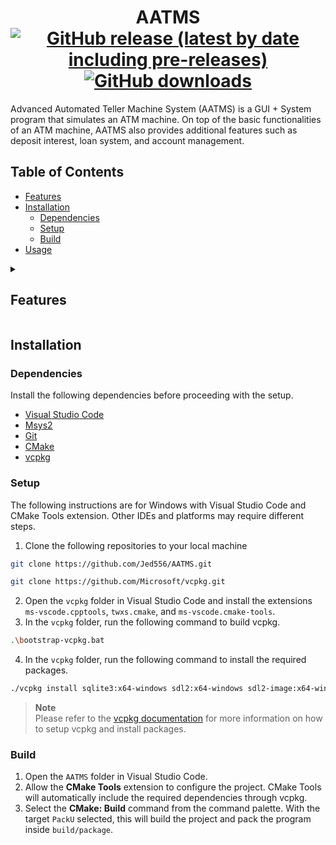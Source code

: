 <div align=center>
<h1>
AATMS
<br>
    <a href="https://github.com/Jed556/AATMS/releases"><img alt="GitHub release (latest by date including pre-releases)" src="https://img.shields.io/github/v/release/Jed556/AATMS?include_prereleases&color=35566D&logo=github&logoColor=white&label=latest"></a>
    <a href="https://github.com/Jed556/AATMS/releases"><img alt="GitHub downloads" src="https://img.shields.io/github/downloads/Jed556/AATMS/total?label=downloads&logo=data:image/png;base64,iVBORw0KGgoAAAANSUhEUgAAABAAAAAQCAYAAAAf8/9hAAAACXBIWXMAAA7EAAAOxAGVKw4bAAAA2klEQVQ4jZ2SMWpCQRCGv5WHWKQIHsAj5Ah2IR7ByhvYpUiVxkqipPCE5gKKBB5Y+KXIIzzXWX3mh2FhZ/5vZ3YXAqkzdavumtiqs6g2MvfV2kvVaj+v7wWMChgE+4MmdxMQ7RVz14r/Dbirg7+Z1BHw2ERJT+oe2KeUvs4y6ntw8yUtLtAq6rqDeaPG/XWAlM0Z5KOzWZ2owwCybJk/c7M6VCf4+0XHhU5e1bfoZHWs1hVwInjflBLA6vrAnCrgADyrxwZGa83Va60vwCGpU2ADPNw4Ldc3MP8Bk60okvXOxJoAAAAASUVORK5CYII="></a>


</h1>
</div>

Advanced Automated Teller Machine System (AATMS) is a GUI + System program that simulates an ATM machine. On top of the basic functionalities of an ATM machine, AATMS also provides additional features such as deposit interest, loan system, and account management.

## Table of Contents
- [Features](#features)
- [Installation](#installation)
    - [Dependencies](#dependencies)
    - [Setup](#setup)
    - [Build](#build)
- [Usage](#usage)

<details>
  <summary><h2>Features</h2></summary>

- Deposit Interest System: Our Advanced ATM System will provide customers with the advantage of earning interest on their deposits. This feature encourages savings and financial growth for individuals, fostering a culture of financial responsibility.
- Withdraw and Deposit System: Customers can easily access their funds or add to their account balance without the need for a physical branch visit. This convenience saves time and effort for users while reducing congestion in bank branches.
- Loan System: Our Advanced ATM System will incorporate a loan system that enables customers to apply for loans directly through the machine. The program will calculate and display the applicable interest rate, providing users with transparency and facilitating informed decision-making.
- Loan Tracking System: Customers can monitor their loan balances, track repayment schedules, and receive notifications about upcoming payments. This functionality helps users stay on top of their financial commitments and avoid unnecessary penalties.
- Create, Remove, and Edit Account: The Advanced ATM System will provide users with the ability to create new accounts, remove existing accounts, and make account modifications such as updating contact information or linking additional services. This flexibility empowers customers to manage their accounts conveniently without having the need to go to bank branches and adapt them to their needs.
- Check Balance: Users can easily check their account balance at any time through the Advanced ATM System. This feature provides quick access to financial information, enabling customers to make informed financial decisions without the need for additional consultations or online access.
- Log-in System: To ensure security and privacy, our program will implement a robust log-in system, requiring customers to authenticate their identities through PINs or other media that can hold these PINs such as credit cards or mobile managers.
- Designed for Scalability and Performance: Our Advanced ATM System's architecture will support a large number of concurrent users, ensuring smooth and efficient operation even during peak usage periods. This design approach enhances customer satisfaction and minimizes service disruptions.

</details>

## Installation
### Dependencies
Install the following dependencies before proceeding with the setup.
- [Visual Studio Code](https://code.visualstudio.com)
- [Msys2](https://www.msys2.org)
- [Git](https://git-scm.com)
- [CMake](https://cmake.org)
- [vcpkg](https://vcpkg.io)

### Setup
The following instructions are for Windows with Visual Studio Code and CMake Tools extension. Other IDEs and platforms may require different steps.
1. Clone the following repositories to your local machine
```bash
git clone https://github.com/Jed556/AATMS.git
```
```bash
git clone https://github.com/Microsoft/vcpkg.git
```
2. Open the `vcpkg` folder in Visual Studio Code and install the extensions `ms-vscode.cpptools`, `twxs.cmake`, and `ms-vscode.cmake-tools`.
3. In the `vcpkg` folder, run the following command to build vcpkg.
```bash
.\bootstrap-vcpkg.bat
```
4. In the `vcpkg` folder, run the following command to install the required packages.
```bash
./vcpkg install sqlite3:x64-windows sdl2:x64-windows sdl2-image:x64-windows sdl2-ttf:x64-windows
```
> **Note**<br>
> Please refer to the [vcpkg documentation](https://vcpkg.io/en/getting-started.html) for more information on how to setup vcpkg and install packages.


### Build
1. Open the `AATMS` folder in Visual Studio Code.
2. Allow the **CMake Tools** extension to configure the project. CMake Tools will automatically include the required dependencies through vcpkg.
3. Select the **CMake: Build** command from the command palette. With the target `PackU` selected, this will build the project and pack the program inside `build/package`.